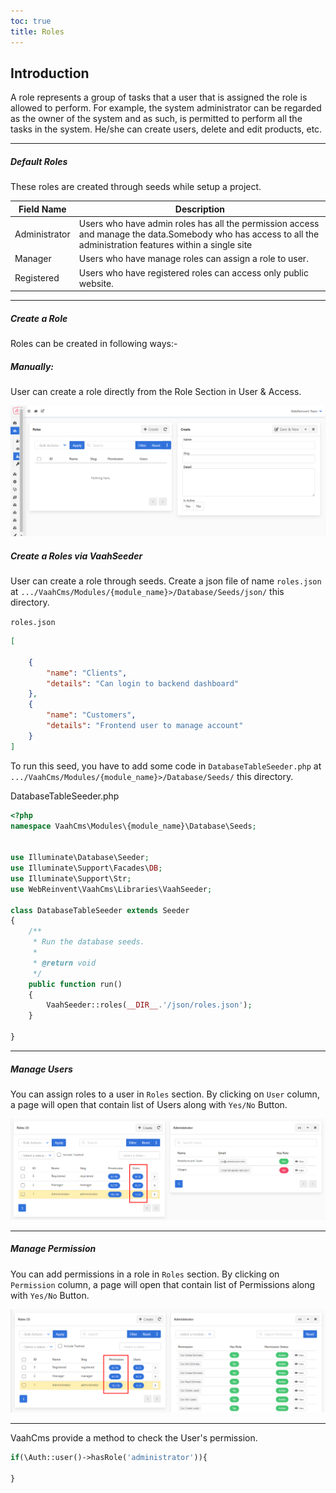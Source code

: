 ```yaml
---
toc: true
title: Roles
---
```

## Introduction

A role represents a group of tasks that a user that is assigned the role is allowed to perform. For example, the system administrator can be regarded as the owner of the system and as such, is permitted to perform all the tasks in the system. He/she can create users, delete and edit products, etc.

------



##### Default Roles

These roles are created through seeds while setup a project.

| Field Name    | Description                                                  |
| ------------- | ------------------------------------------------------------ |
| Administrator | Users who have admin roles has all the permission access and manage the data.Somebody who has access to all the administration features within a single site |
| Manager       | Users who have manage roles can assign a role to user.       |
| Registered    | Users who have registered roles can access only public website. |

------



##### Create a Role

Roles can be created in following ways:-

##### Manually:

User can create a role directly from the Role Section in User & Access.

<img src="/images/role-1.png" alt="role1">

##### Create a Roles via VaahSeeder

User can create a role through seeds. Create a json file of name `roles.json` at `.../VaahCms/Modules/{module_name}>/Database/Seeds/json/` this directory.

`roles.json`

```json
[

    {
        "name": "Clients",
        "details": "Can login to backend dashboard"       
    },
    {
        "name": "Customers",
        "details": "Frontend user to manage account"
    }
]
```

To run this seed, you have to add some code in `DatabaseTableSeeder.php` at `.../VaahCms/Modules/{module_name}>/Database/Seeds/` this directory.

DatabaseTableSeeder.php

```php
<?php
namespace VaahCms\Modules\{module_name}\Database\Seeds;


use Illuminate\Database\Seeder;
use Illuminate\Support\Facades\DB;
use Illuminate\Support\Str;
use WebReinvent\VaahCms\Libraries\VaahSeeder;

class DatabaseTableSeeder extends Seeder
{
    /**
     * Run the database seeds.
     *
     * @return void
     */
    public function run()
    {
        VaahSeeder::roles(__DIR__.'/json/roles.json');
    }

}
```



------

##### Manage Users

You can assign roles to a user in `Roles` section. By clicking on `User` column, a page will open that contain list of Users along with `Yes/No` Button.

<img src="/images/role-2.png" alt="role-2">

------



#####  Manage Permission

You can add permissions in a role in `Roles` section. By clicking on `Permission` column, a page will open that contain list of Permissions along with `Yes/No` Button.

<img src="/images/role-3.png" alt="role-3">

------

VaahCms provide a method to check the User's permission.

```php
if(\Auth::user()->hasRole('administrator')){

}
```
